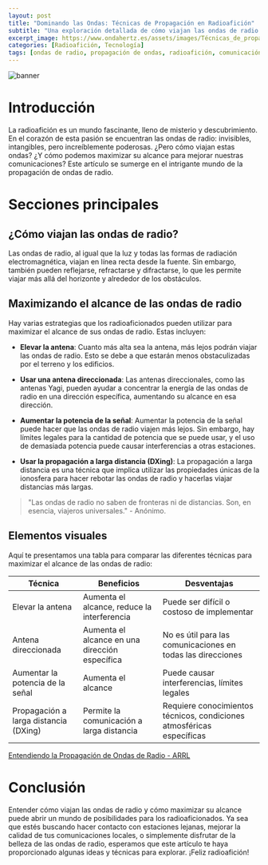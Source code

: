 ```yaml
---
layout: post
title: "Dominando las Ondas: Técnicas de Propagación en Radioafición"
subtitle: "Una exploración detallada de cómo viajan las ondas de radio y estrategias para maximizar su alcance."
excerpt_image: https://www.ondahertz.es/assets/images/Técnicas_de_propagación_de_ondas.png
categories: [Radioafición, Tecnología]
tags: [ondas de radio, propagación de ondas, radioafición, comunicación por radio]
---
```


![banner](https://www.ondahertz.es/assets/images/Técnicas_de_propagación_de_ondas.png "Infografía que ilustra las técnicas de propagación de ondas de radio, mostrando cómo viajan y estrategias para maximizar su alcance en la radioafición.")

# Introducción

La radioafición es un mundo fascinante, lleno de misterio y descubrimiento. En el corazón de esta pasión se encuentran las ondas de radio: invisibles, intangibles, pero increíblemente poderosas. ¿Pero cómo viajan estas ondas? ¿Y cómo podemos maximizar su alcance para mejorar nuestras comunicaciones? Este artículo se sumerge en el intrigante mundo de la propagación de ondas de radio.

# Secciones principales

## ¿Cómo viajan las ondas de radio?

Las ondas de radio, al igual que la luz y todas las formas de radiación electromagnética, viajan en línea recta desde la fuente. Sin embargo, también pueden reflejarse, refractarse y difractarse, lo que les permite viajar más allá del horizonte y alrededor de los obstáculos.

## Maximizando el alcance de las ondas de radio

Hay varias estrategias que los radioaficionados pueden utilizar para maximizar el alcance de sus ondas de radio. Estas incluyen:

- **Elevar la antena**: Cuanto más alta sea la antena, más lejos podrán viajar las ondas de radio. Esto se debe a que estarán menos obstaculizadas por el terreno y los edificios.

- **Usar una antena direccionada**: Las antenas direccionales, como las antenas Yagi, pueden ayudar a concentrar la energía de las ondas de radio en una dirección específica, aumentando su alcance en esa dirección.

- **Aumentar la potencia de la señal**: Aumentar la potencia de la señal puede hacer que las ondas de radio viajen más lejos. Sin embargo, hay límites legales para la cantidad de potencia que se puede usar, y el uso de demasiada potencia puede causar interferencias a otras estaciones.

- **Usar la propagación a larga distancia (DXing)**: La propagación a larga distancia es una técnica que implica utilizar las propiedades únicas de la ionosfera para hacer rebotar las ondas de radio y hacerlas viajar distancias más largas.

> "Las ondas de radio no saben de fronteras ni de distancias. Son, en esencia, viajeros universales." - Anónimo.

## Elementos visuales

Aquí te presentamos una tabla para comparar las diferentes técnicas para maximizar el alcance de las ondas de radio:

| Técnica | Beneficios | Desventajas |
|---------|------------|-------------|
| Elevar la antena | Aumenta el alcance, reduce la interferencia | Puede ser difícil o costoso de implementar |
| Antena direccionada | Aumenta el alcance en una dirección específica | No es útil para las comunicaciones en todas las direcciones |
| Aumentar la potencia de la señal | Aumenta el alcance | Puede causar interferencias, límites legales |
| Propagación a larga distancia (DXing) | Permite la comunicación a larga distancia | Requiere conocimientos técnicos, condiciones atmosféricas específicas |

[Entendiendo la Propagación de Ondas de Radio - ARRL](http://www.arrl.org/understanding-radio-wave-propagation)

# Conclusión

Entender cómo viajan las ondas de radio y cómo maximizar su alcance puede abrir un mundo de posibilidades para los radioaficionados. Ya sea que estés buscando hacer contacto con estaciones lejanas, mejorar la calidad de tus comunicaciones locales, o simplemente disfrutar de la belleza de las ondas de radio, esperamos que este artículo te haya proporcionado algunas ideas y técnicas para explorar. ¡Feliz radioafición!